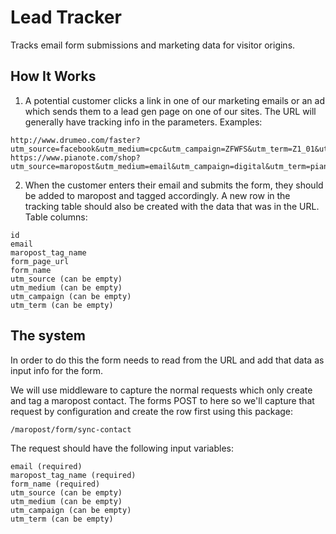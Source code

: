 # Lead Tracker
Tracks email form submissions and marketing data for visitor origins.

## How It Works

1. A potential customer clicks a link in one of our marketing emails or an ad which sends them to a lead gen
page on one of our sites. The URL will generally have tracking info in the parameters. Examples: 

```text
http://www.drumeo.com/faster?utm_source=facebook&utm_medium=cpc&utm_campaign=ZFWFS&utm_term=Z1_01&utm_content=story1
https://www.pianote.com/shop?utm_source=maropost&utm_medium=email&utm_campaign=digital&utm_term=pianists&utm_content=shop
```

2. When the customer enters their email and submits the form, they should be added to maropost and tagged accordingly.
A new row in the tracking table should also be created with the data that was in the URL. Table columns:

```text
id
email
maropost_tag_name
form_page_url
form_name
utm_source (can be empty)
utm_medium (can be empty)
utm_campaign (can be empty)
utm_term (can be empty)
```

##  The system
In order to do this the form needs to read from the URL and add that data as input info for the form.

We will use middleware to capture the normal requests which only create and tag a maropost contact. The forms POST
to here so we'll capture that request by configuration and create the row first using this package:

```text
/maropost/form/sync-contact
```

The request should have the following input variables:

```text
email (required)
maropost_tag_name (required)
form_name (required)
utm_source (can be empty)
utm_medium (can be empty)
utm_campaign (can be empty)
utm_term (can be empty)
```